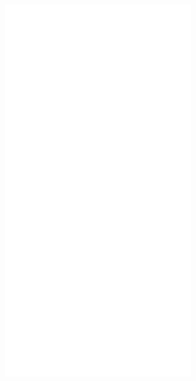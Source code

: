 <div style="width: 100%; height: 150px">
  <img src="hello.svg" style="width: 100%;" alt="Click to see the source">
</div>